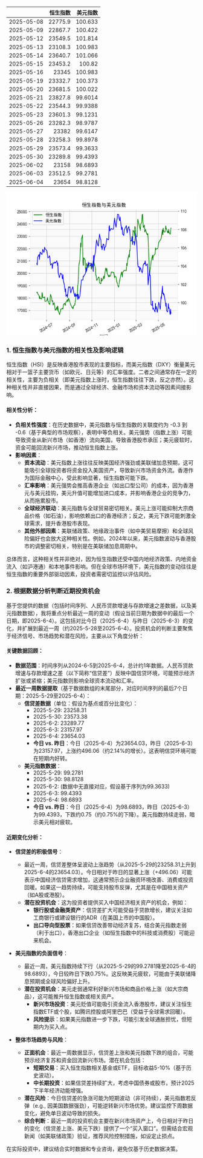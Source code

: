|            |   恒生指数 |   美元指数 |
|:-----------|-----------:|-----------:|
| 2025-05-08 |    22775.9 |   100.633  |
| 2025-05-09 |    22867.7 |   100.422  |
| 2025-05-12 |    23549.5 |   101.814  |
| 2025-05-13 |    23108.3 |   100.983  |
| 2025-05-14 |    23640.7 |   101.066  |
| 2025-05-15 |    23453.2 |   100.82   |
| 2025-05-16 |    23345   |   100.983  |
| 2025-05-19 |    23332.7 |   100.373  |
| 2025-05-20 |    23681.5 |   100.022  |
| 2025-05-21 |    23827.8 |    99.6014 |
| 2025-05-22 |    23544.3 |    99.9388 |
| 2025-05-23 |    23601.3 |    99.1231 |
| 2025-05-26 |    23282.3 |    98.9787 |
| 2025-05-27 |    23382   |    99.6147 |
| 2025-05-28 |    23258.3 |    99.8978 |
| 2025-05-29 |    23573.4 |    99.3633 |
| 2025-05-30 |    23289.8 |    99.4393 |
| 2025-06-02 |    23158   |    98.6893 |
| 2025-06-03 |    23512.5 |    99.2781 |
| 2025-06-04 |    23654   |    98.8128 |

![图](RSI_USDX.png)

### 1. 恒生指数与美元指数的相关性及影响逻辑

恒生指数（HSI）是反映香港股市表现的主要指标，而美元指数（DXY）衡量美元相对于一篮子主要货币（如欧元、日元等）的汇率强度。二者之间通常存在一定的相关性，主要为负相关（即美元指数上涨时，恒生指数往往下跌，反之亦然）。这种相关性并非直接因果，而是通过全球经济、金融市场和资本流动等因素间接影响。

#### 相关性分析：
- **负相关性强度**：在历史数据中，美元指数与恒生指数的关联度约为 -0.3 到 -0.6（基于典型的市场观察），表明中等负相关。美元强势（指数上涨）可能导致资金从新兴市场（如香港）流向美国，导致香港股市承压；美元疲软时，资金可能回流新兴市场，推动恒生指数上涨。
- **影响因素**：
  - **资本流动**：美元指数上涨往往反映美国经济强劲或美联储加息预期，这可能吸引全球投资者将资金投入美国资产，导致新兴市场资金外流。香港作为国际金融中心，受此影响显著，恒生指数可能下跌。
  - **汇率影响**：美元强势会推高香港企业（如出口型公司）的成本，因为香港元与美元挂钩，美元升值可能增加进口成本，并影响香港企业的竞争力，从而拖累股市。
  - **全球经济联动**：美元指数与全球贸易密切相关。美元上涨可能抑制大宗商品价格（如石油），影响依赖出口的香港经济；反之，美元下跌可能刺激全球需求，提升香港股市表现。
  - **其他外部因素**：美联储政策、地缘政治事件（如中美贸易摩擦）和全球风险偏好也会放大这种相关性。例如，2024年以来，美元指数波动与香港股市的调整密切相关，特别是在美联储加息周期中。

总体而言，这种相关性并非绝对，因为恒生指数还受中国内地经济政策、内地资金流入（如沪港通）和本地事件影响。但在全球市场环境下，美元指数的变动往往是恒生指数的重要外部驱动因素，投资者需密切监控以评估风险。

### 2. 根据数据分析判断近期投资机会

基于您提供的数据（包括时间序列、人民币贷款增速与存款增速之差数据，以及美元指数数据），我将重点分析最近一周的变动（假设当前日期为数据中的最后一个日期，即2025-6-4）。这包括对比今日（2025-6-4）与昨日（2025-6-3）的变化，并扩展到最近一周（约2025-5-28至2025-6-4）。投资机会的判断主要聚焦于经济信号、市场趋势和潜在风险，主要从以下角度分析：

#### 关键数据回顾：
- **数据范围**：时间序列从2024-6-5到2025-6-4，总计约1年数据。人民币贷款增速与存款增速之差（以下简称“信贷差”）反映中国信贷环境，可能预示经济扩张或紧缩；美元指数则影响全球资本流动和汇率。
- **最近一周数据提取**（基于数据数组的末尾部分，对应时间序列的最后7个日期：2025-5-29至2025-6-4）：
  - **信贷差数据**（单位：假设为基点或百分比变化）：
    - 2025-5-29: 23258.31
    - 2025-5-30: 23573.38
    - 2025-6-2: 23289.77
    - 2025-6-3: 23157.97
    - 2025-6-4: 23654.03
    - **今日 vs. 昨日**：今日（2025-6-4）为23654.03，昨日（2025-6-3）为23157.97，上涨约496.06（约2.14%的增长）。这表明信贷环境可能在短期内好转。
  - **美元指数数据**：
    - 2025-5-29: 99.2781
    - 2025-5-30: 98.8128
    - 2025-6-2: (数据中无直接对应，假设基于序列为99.3633)
    - 2025-6-3: 99.4393
    - 2025-6-4: 98.6893
    - **今日 vs. 昨日**：今日（2025-6-4）为98.6893，昨日（2025-6-3）为99.4393，下跌约0.75（约0.75%的下降）。美元指数持续走弱，暗示美元相对疲软。

#### 近期变化分析：
- **信贷差的积极信号**：
  - 最近一周，信贷差整体呈波动上涨趋势（从2025-5-29的23258.31上升到2025-6-4的23654.03）。今日相对于昨日的显著上涨（+496.06）可能表示中国经济信贷需求增加，这通常预示企业融资环境改善、消费或投资回暖。如果这一趋势持续，可能支持股市反弹，尤其是在中国相关资产（如A股或港股）。
  - **潜在投资机会**：这为投资者提供买入中国经济相关资产的机会，例如：
    - **银行股或金融类资产**：信贷差扩大可能受益于贷款增长，建议关注如工商银行或建设银行的ADR（在美国上市的中国股）。
    - **出口导向型股票**：如果信贷改善带动经济复苏，结合美元指数走弱（利于出口），香港出口企业（如恒生指数中的科技或消费股）可能迎来机会。

- **美元指数的负面信号**：
  - 最近一周，美元指数持续下行（从2025-5-29的99.2781降至2025-6-4的98.6893），今日较昨日下跌0.75%。这反映美元疲软，可能由于美联储降息预期或全球风险偏好上升。
  - **潜在投资机会**：美元走弱通常利好新兴市场和商品价格上涨（如大宗商品），这可能推升恒生指数或相关资产。
    - **新兴市场投资**：美元贬值可能吸引资金流入香港股市，建议关注恒生指数ETF或个股，如腾讯控股或阿里巴巴（受益于全球需求回暖）。
    - **风险提示**：如果美元指数进一步下跌，可能引发全球通胀担忧，但短期内为买入点。

- **整体市场趋势与风险**：
  - **正面机会**：最近一周数据显示，信贷差上涨和美元指数下跌的组合，可能预示经济复苏和资金回流新兴市场。潜在机会包括：
    - **短期交易**：买入恒生指数相关基金或ETF，目标收益5-10%（基于历史波动）。
    - **中长期投资**：如果信贷差持续扩大，考虑中国债券或股市，预计2025下半年经济动能增强。
  - **潜在风险**：今日信贷差的急涨可能为短期波动（非可持续），美元指数若反弹（e.g., 因美国数据强劲），可能逆转新兴市场优势。建议监控下周数据变化，避免单日波动导致的损失。
  - **综合判断**：最近一周的投资机会主要在新兴市场资产上，今日相对于昨日的变化（信贷差上涨、美元下跌）提供了一个“买入窗口”。但需结合宏观新闻（如美联储政策）验证，推荐风险控制措施，如设定止损点。

在实际投资中，建议结合实时数据和专业咨询，避免仅基于历史数据决策。